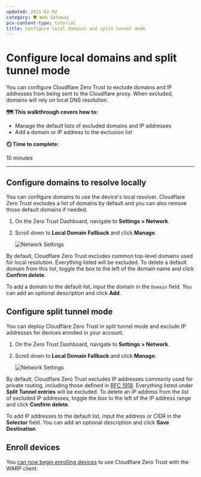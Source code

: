 ```yaml
---
updated: 2021-02-02
category: 🛡️ Web Gateway
pcx-content-type: tutorial
title: Configure local domains and split tunnel mode
---
```


# Configure local domains and split tunnel mode

You can configure Cloudflare Zero Trust to exclude domains and IP addresses from being sent to the Cloudflare proxy. When excluded, domains will rely on local DNS resolution.

**🗺️ This walkthrough covers how to:**

- Manage the default lists of excluded domains and IP addresses
- Add a domain or IP address to the exclusion list

**⏲️ Time to complete:**

10 minutes

---

## Configure domains to resolve locally

You can configure domains to use the device's local resolver. Cloudflare Zero Trust excludes a list of domains by default and you can also remove those default domains if needed.

1.  On the Zero Trust Dashboard, navigate to **Settings > Network**.

1.  Scroll down to **Local Domain Fallback** and click **Manage**.

    ![Network Settings](/cloudflare-one/static/secure-web-gateway/block-football/enable-proxy-decrypt.png)

By default, Cloudflare Zero Trust excludes common top-level domains used for local resolution. Everything listed will be excluded. To delete a default domain from this list, toggle the box to the left of the domain name and click **Confirm delete**.

To add a domain to the default list, input the domain in the `Domain` field. You can add an optional description and click **Add**.

## Configure split tunnel mode

You can deploy Cloudflare Zero Trust in split tunnel mode and exclude IP addresses for devices enrolled in your account.

1.  On the Zero Trust Dashboard, navigate to **Settings > Network**.

1.  Scroll down to **Local Domain Fallback** and click **Manage**.

    ![Network Settings](/cloudflare-one/static/secure-web-gateway/block-football/enable-proxy-decrypt.png)

By default, Cloudflare Zero Trust excludes IP addresses commonly used for private routing, including those defined in [RFC 1918](https://tools.ietf.org/html/rfc1918). Everything listed under **Split Tunnel entries** will be excluded. To delete an IP address from the list of excluded IP addresses, toggle the box to the left of the IP address range and click **Confirm delete**.

To add IP addresses to the default list, input the address or CIDR in the **Selector** field. You can add an optional description and click **Save Destination**.

## Enroll devices

You [can now begin enrolling devices](/cloudflare-one/connections/connect-devices/warp/) to use Cloudflare Zero Trust with the WARP client.
